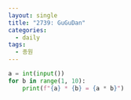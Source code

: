 ```yaml
---
layout: single
title: "2739: GuGuDan"
categories:
  - daily
tags:
  - 종원
---
```


```python
a = int(input())
for b in range(1, 10):
    print(f"{a} * {b} = {a * b}")
```
